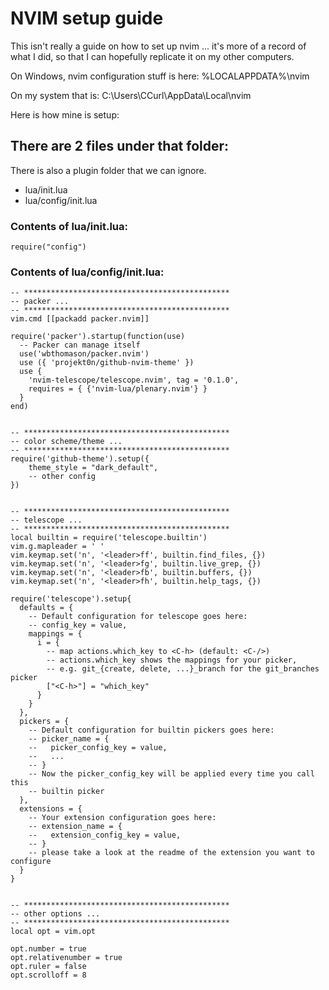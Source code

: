 # NVIM setup guide

This isn't really a guide on how to set up nvim ... it's more of a record of what I did, so that I can hopefully replicate it on my other computers.

On Windows, nvim configuration stuff is here: %LOCALAPPDATA%\nvim 

On my system that is: C:\Users\CCurl\AppData\Local\nvim

Here is how mine is setup:

## There are 2 files under that folder:
There is also a plugin folder that we can ignore.

- lua/init.lua
- lua/config/init.lua

### Contents of lua/init.lua:
```
require("config")
```

### Contents of lua/config/init.lua:
```
-- **********************************************
-- packer ...
-- **********************************************
vim.cmd [[packadd packer.nvim]]

require('packer').startup(function(use)
  -- Packer can manage itself
  use('wbthomason/packer.nvim')
  use ({ 'projekt0n/github-nvim-theme' })
  use {
    'nvim-telescope/telescope.nvim', tag = '0.1.0',
    requires = { {'nvim-lua/plenary.nvim'} }
  }
end)


-- **********************************************
-- color scheme/theme ...
-- **********************************************
require('github-theme').setup({
	theme_style = "dark_default",
	-- other config
})


-- **********************************************
-- telescope ...
-- **********************************************
local builtin = require('telescope.builtin')
vim.g.mapleader = ' '
vim.keymap.set('n', '<leader>ff', builtin.find_files, {})
vim.keymap.set('n', '<leader>fg', builtin.live_grep, {})
vim.keymap.set('n', '<leader>fb', builtin.buffers, {})
vim.keymap.set('n', '<leader>fh', builtin.help_tags, {})

require('telescope').setup{
  defaults = {
    -- Default configuration for telescope goes here:
    -- config_key = value,
    mappings = {
      i = {
        -- map actions.which_key to <C-h> (default: <C-/>)
        -- actions.which_key shows the mappings for your picker,
        -- e.g. git_{create, delete, ...}_branch for the git_branches picker
        ["<C-h>"] = "which_key"
      }
    }
  },
  pickers = {
    -- Default configuration for builtin pickers goes here:
    -- picker_name = {
    --   picker_config_key = value,
    --   ...
    -- }
    -- Now the picker_config_key will be applied every time you call this
    -- builtin picker
  },
  extensions = {
    -- Your extension configuration goes here:
    -- extension_name = {
    --   extension_config_key = value,
    -- }
    -- please take a look at the readme of the extension you want to configure
  }
}


-- **********************************************
-- other options ...
-- **********************************************
local opt = vim.opt

opt.number = true
opt.relativenumber = true
opt.ruler = false
opt.scrolloff = 8
```
